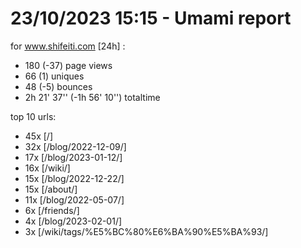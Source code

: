 # 23/10/2023 15:15 - Umami report
for www.shifeiti.com [24h] :

 - 180 (-37) page views
 - 66 (1) uniques
 - 48 (-5) bounces
 - 2h 21' 37'' (-1h 56' 10'') totaltime


top 10 urls:
 - 45x [/]
 - 32x [/blog/2022-12-09/]
 - 17x [/blog/2023-01-12/]
 - 16x [/wiki/]
 - 15x [/blog/2022-12-22/]
 - 15x [/about/]
 - 11x [/blog/2022-05-07/]
 - 6x [/friends/]
 - 4x [/blog/2023-02-01/]
 - 3x [/wiki/tags/%E5%BC%80%E6%BA%90%E5%BA%93/]


